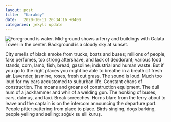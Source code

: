 ```yaml
---
layout: post
title:  "Karaköy"
date:   2020-10-11 20:34:16 +0400
categories: jekyll update
---
```

<img src="//images.weserv.nl/?url=havemapswill.travel/img/2020-10-11-karakoy.jpg&&w=500h=400&dpr=4" alt="Foreground is water. Mid-ground shows a ferry and buildings with Galata Tower in the center. Background is a cloudy sky at sunset.">

City smells of black smoke from trucks, boats and buses; millions of people, fake perfumes, too strong aftershave, and lack of deodorant; various food stands, corn, lamb, fish, bread; gasoline; industrial and human waste. But if you go to the right places you might be able to breathe in a breath of fresh air. Lavender, jasmine, roses, fresh cut grass.
The sound is loud. Much too loud for my ears accustomed to suburban life. Constant chaos of construction. The moans and groans of construction equipment. The dull hum of a jackhammer and whir of a welding gun. The honking of buses, cars, dulmuş, and taxi. Break screeches. Horns blare from the ferry about to leave and the captain is on the intercom announcing the departure port. People pitter pattering from place to place. Birds singing, dogs barking, people yelling and selling: soğuk su elli kuruş.
